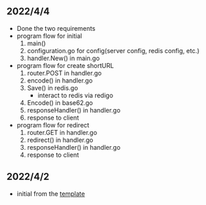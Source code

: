 ## 2022/4/4
- Done the two requirements
- program flow for initial
	1. main()
	1. configuration.go for config(server config, redis config, etc.)
	1. handler.New() in main.go
- program flow for create shortURL
	1. router.POST in handler.go
	1. encode() in handler.go
	1. Save() in redis.go
		- interact to redis via redigo
	1. Encode() in base62.go
	1. responseHandler() in handler.go
	1. response to client
- program flow for redirect
	1. router.GET in handler.go
	1. redirect() in handler.go
	1. responseHandler() in handler.go
	1. response to client
	


## 2022/4/2
- initial from the [template](https://intersog.com/blog/how-to-write-a-custom-url-shortener-using-golang-and-redis/)
